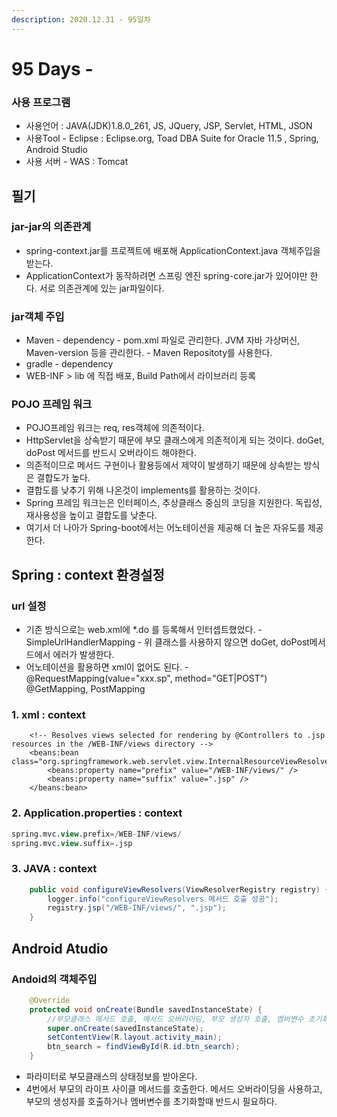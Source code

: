 ```yaml
---
description: 2020.12.31 - 95일차
---
```


# 95 Days -

### 사용 프로그램

* 사용언어 : JAVA\(JDK\)1.8.0\_261, JS, JQuery, JSP, Servlet, HTML, JSON
* 사용Tool  - Eclipse : Eclipse.org, Toad DBA Suite for Oracle 11.5 , Spring, Android Studio
* 사용 서버 - WAS : Tomcat

## 필기

### jar-jar의 의존관계

* spring-context.jar를 프로젝트에 배포해 ApplicationContext.java 객체주입을 받는다.
* ApplicationContext가 동작하려면 스프링 엔진 spring-core.jar가 있어야만 한다. 서로 의존관계에 있는 jar파일이다.

### jar객체 주입

* Maven - dependency - pom.xml 파일로 관리한다.   JVM 자바 가상머신, Maven-version 등을 관리한다. - Maven Repositoty를 사용한다.
* gradle - dependency
* WEB-INF &gt; lib 에 직접 배포, Build Path에서 라이브러리 등록

### POJO 프레임 워크

* POJO프레임 워크는 req, res객체에 의존적이다.
* HttpServlet을 상속받기 때문에 부모 클래스에게 의존적이게 되는 것이다. doGet, doPost 메서드를 반드시 오버라이드 해야한다.
* 의존적이므로 메서드 구현이나 활용등에서 제약이 발생하기 때문에 상속받는 방식은 결합도가 높다.
* 결합도를 낮추기 위해 나온것이 implements를 활용하는 것이다.
* Spring 프레임 워크는은 인터페이스, 추상클래스 중심의 코딩을 지원한다. 독립성, 재사용성을 높이고 결합도를 낮춘다.
* 여기서 더 나아가 Spring-boot에서는 어노테이션을 제공해 더 높은 자유도를 제공한다.

## Spring  :  context 환경설정

### url 설정

* 기존 방식으로는 web.xml에 \*.do 를 등록해서 인터셉트했었다. - SimpleUrlHandlerMapping - 위 클래스를 사용하지 않으면 doGet, doPost메서드에서 에러가 발생한다.
* 어노테이션을 활용하면 xml이 없어도 된다. - @RequestMapping\(value="xxx.sp", method="GET\|POST"\)   @GetMapping, PostMapping

### 1. xml : context

```markup
	<!-- Resolves views selected for rendering by @Controllers to .jsp resources in the /WEB-INF/views directory -->
	<beans:bean class="org.springframework.web.servlet.view.InternalResourceViewResolver">
		<beans:property name="prefix" value="/WEB-INF/views/" />
		<beans:property name="suffix" value=".jsp" />
	</beans:bean>
```

### 2. Application.properties : context

```sql
spring.mvc.view.prefix=/WEB-INF/views/
spring.mvc.view.suffix=.jsp
```

### 3. JAVA : context

```java
	public void configureViewResolvers(ViewResolverRegistry registry) {//ViewResolverRegistry는 spring-web에서 제공한다. 디펜던시작성하기
		logger.info("configureViewResolvers 메서드 호출 성공");		
		registry.jsp("/WEB-INF/views/", ".jsp");
	}
```

## Android Atudio

### Andoid의 객체주입

```java
    @Override
    protected void onCreate(Bundle savedInstanceState) {
        //부모클래스 메서드 호출, 메서드 오버라이딩, 부모 생성자 호출, 멤버변수 초기화 등을 하기 위함
        super.onCreate(savedInstanceState);
        setContentView(R.layout.activity_main);
        btn_search = findViewById(R.id.btn_search);
    }
```

* 파라미터로 부모클래스의 상태정보를 받아온다.
* 4번에서 부모의 라이프 사이클 메서드를 호출한다. 메서드 오버라이딩을 사용하고, 부모의 생성자를 호출하거나 멤버변수를 초기화할때 반드시 필요하다.



